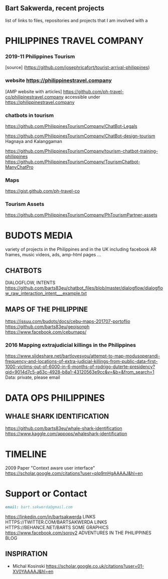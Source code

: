 ## Bart Sakwerda, recent projects 
list of links to files, repositories and projects that I am involved with a


# PHILIPPINES TRAVEL COMPANY
### 2019-11 Philippines Tourism 
[source] (https://github.com/josephricafort/tourist-arrival-philippines)

### website https://philippinestravel.company
[AMP website with articles] https://github.com/ph-travel-co/philipinestravel.company
accessible under https://philippinestravel.company

### chatbots in tourism 
https://github.com/PhilippinesTourismCompany/ChatBot-Legals

https://github.com/PhilippinesTourismCompany/ChatBot-design-tourism
Hagnaya and Kalanggaman 

https://github.com/PhilippinesTourismCompany/tourism-chatbot-training-philippines
https://github.com/PhilippinesTourismCompany/TourismChatbot-ManyChatPro

### Maps 
https://gist.github.com/ph-travel-co

### Tourism Assets 
https://github.com/PhilippinesTourismCompany/PhTourismPartner-assets


# BUDOTS MEDIA 
variety of projects in the Philippines and in the UK  including facebook AR frames, music videos, ads, amp-html pages ... 

## CHATBOTS 
DIALOGFLOW, INTENTS
https://github.com/barts83eu/chatbot_files/blob/master/dialogflow/dialogflow_raw_interaction_intent___example.txt 

## MAPS OF THE PHILIPPINE 
https://issuu.com/budots/docs/cebu-maps-201707-portoflio
https://github.com/barts83eu/geojsonph
https://www.facebook.com/cebumaps/


### 2016 Mapping extrajudicial killings in the Philippines 
https://www.slideshare.net/bartlovesyou/attempt-to-map-modusoperandi-frequency-and-locations-of-extra-judicial-killings-from-public-data-first-1000-victims-out-of-6000-in-6-months-of-rodrigo-duterte-presidency?qid=9014d7c5-a63c-4928-b8a1-43120563e9cc&v=&b=&from_search=1
Data: private, please email 



# DATA OPS PHILIPPINES

## WHALE SHARK IDENTIFICATION 
https://github.com/barts83eu/whale-shark-identification
https://www.kaggle.com/appops/whaleshark-identification

# TIMELINE 
2009 Paper "Context aware user interface"
https://scholar.google.com/citations?user=pIp9mHgAAAAJ&hl=en


# Support or Contact
```markdown
email: bart.sakwerda@gmail.com
```
https://linkedin.com/in/bartsakwerda LINKS
HTTPS://TWITTER.COM/BARTSAKWERDA LINKS 
HTTPS://BEHANCE.NET/BARTS  SOME GRAPHICS 
https://www.facebook.com/soroy2 ADVENTURES IN THE PHILIPPINES BLOG 
## INSPIRATION 
- Michal Kosinski  https://scholar.google.co.uk/citations?user=01-XV0YAAAAJ&hl=en
